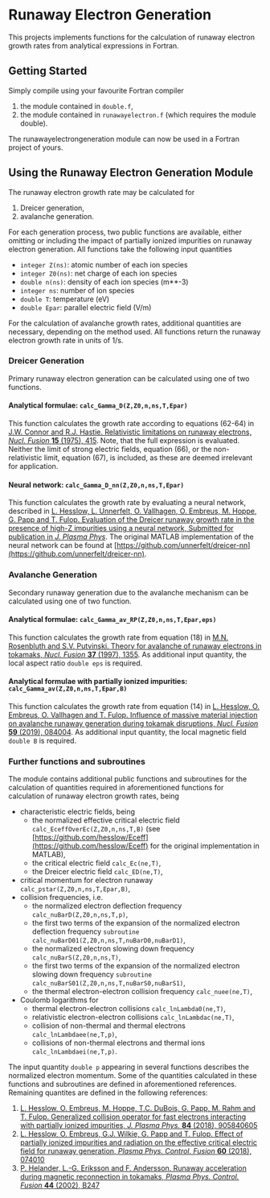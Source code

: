 # Runaway Electron Generation 
This projects implements functions for the calculation of runaway electron growth rates from analytical expressions in Fortran.

## Getting Started
Simply compile using your favourite Fortran compiler

1. the module contained in `double.f`, 
2. the module contained in `runawayelectron.f` (which requires the module double).

The runawayelectrongeneration module can now be used in a Fortran project of yours.

## Using the Runaway Electron Generation Module
The runaway electron growth rate may be calculated for 

1.  Dreicer generation,
2.  avalanche generation.

For each generation process, two public functions are available, either omitting or including the impact of partially ionized impurities on runaway electron generation. All functions take the following input quantities

* `integer Z(ns)`: atomic number of each ion species
* `integer Z0(ns)`: net charge of each ion species
* `double n(ns)`: density of each ion species (m\*\*-3)
* `integer ns`: number of ion species
* `double T`: temperature (eV)
* `double Epar`: parallel electric field (V/m)

For the calculation of avalanche growth rates, additional quantities are necessary, depending on the method used. All functions return the runaway electron growth rate in units of 1/s.

### Dreicer Generation
Primary runaway electron generation can be calculated using one of two functions.

#### Analytical formulae: `calc_Gamma_D(Z,Z0,n,ns,T,Epar)`
This function calculates the growth rate according to equations (62-64) in [J.W. Connor and R.J. Hastie. Relativistic limitations on runaway electrons, *Nucl. Fusion* **15** (1975), 415](https://doi.org/10.1088/0029-5515/15/3/007). Note, that the full expression is evaluated. Neither the limit of strong electric fields, equation (66), or the non-relativistic limit, equation (67), is included, as these are deemed irrelevant for application.

#### Neural network: `calc_Gamma_D_nn(Z,Z0,n,ns,T,Epar)`
This function calculates the growth rate by evaluating a neural network, described in [L. Hesslow, L. Unnerfelt, O. Vallhagen, O. Embreus, M. Hoppe, G. Papp and T. Fulop. Evaluation of the Dreicer runaway growth rate in the presence of high-Z impurities using a neural network, Submitted for publication in *J. Plasma Phys*](https://arxiv.org/pdf/1910.00356). The original MATLAB implementation of the neural network can be found at [https://github.com/unnerfelt/dreicer-nn](https://github.com/unnerfelt/dreicer-nn).

### Avalanche Generation
Secondary runaway generation due to the avalanche mechanism can be calculated using one of two function.

#### Analytical formulae: `calc_Gamma_av_RP(Z,Z0,n,ns,T,Epar,eps)`
This function calculates the growth rate from equation (18) in [M.N. Rosenbluth and S.V. Putvinski. Theory for avalanche of runaway electrons in tokamaks, *Nucl. Fusion* **37** (1997), 1355](https://doi.org/10.1088/0029-5515/37/10/I03). As additional input quantity, the local aspect ratio `double eps` is required.

#### Analytical formulae with partially ionized impurities: `calc_Gamma_av(Z,Z0,n,ns,T,Epar,B)`
This function calculates the growth rate from equation (14) in [L. Hesslow, O. Embreus, O. Vallhagen and T. Fulop. Influence of massive material injection on avalanche runaway generation during tokamak disruptions, *Nucl. Fusion* **59** (2019), 084004](https://doi.org/10.1088/1741-4326/ab26c2). As additional input quantity, the local magnetic field `double B` is required.

### Further functions and subroutines
The module contains additional public functions and subroutines for the calculation of quantities required in aforementioned functions for calculation of runaway electron growth rates, being

* characteristic electric fields, being 
    - the normalized effective critical electric field `calc_EceffOverEc(Z,Z0,n,ns,T,B)` (see [https://github.com/hesslow/Eceff](https://github.com/hesslow/Eceff) for the original implementation in MATLAB), 
    - the critical electric field `calc_Ec(ne,T)`, 
    - the Dreicer electric field `calc_ED(ne,T)`,
* critical momentum for electron runaway `calc_pstar(Z,Z0,n,ns,T,Epar,B)`,
* collision frequencies, i.e. 
    - the normalized electron deflection frequency `calc_nuBarD(Z,Z0,n,ns,T,p)`, 
    - the first two terms of the expansion of the normalized electron deflection frequency `subroutine calc_nuBarD01(Z,Z0,n,ns,T,nuBarD0,nuBarD1)`, 
    - the normalized electron slowing down frequency `calc_nuBarS(Z,Z0,n,ns,T)`, 
    - the first two terms of the expansion of the normalized electron slowing down frequency `subroutine calc_nuBarS01(Z,Z0,n,ns,T,nuBarS0,nuBarS1)`, 
    - the thermal electron-electron collision frequency `calc_nuee(ne,T)`,
* Coulomb logarithms for 
    - thermal electron-electron collisions `calc_lnLambda0(ne,T)`, 
    - relativistic electron-electron collisions `calc_lnLambdac(ne,T)`, 
    - collision of non-thermal and thermal electrons `calc_lnLambdaee(ne,T,p)`,
    - collisions of non-thermal electrons and thermal ions `calc_lnLambdaei(ne,T,p)`.

The input quantity `double p` appearing in several functions describes the normalized electron momentum. Some of the quantities calculated in these functions and subroutines are defined in aforementioned references. Remaining quantites are defined in the following references:

1. [L. Hesslow, O. Embreus, M. Hoppe, T.C. DuBois, G. Papp, M. Rahm and T. Fulop. Generalized collision operator for fast electrons interacting with partially ionized impurities, *J. Plasma Phys.* **84** (2018), 905840605](https://doi.org/10.1017/S0022377818001113)
2. [L. Hesslow, O. Embreus, G.J. Wilkie, G. Papp and T. Fulop. Effect of partially ionized impurities and radiation on the effective critical electric field for runaway generation, *Plasma Phys. Control. Fusion* **60** (2018), 074010](https://doi.org/10.1088/1361-6587/aac33e)
3. [P. Helander, L.-G. Eriksson and F. Andersson. Runaway acceleration during magnetic reconnection in tokamaks, *Plasma Phys. Control. Fusion* **44** (2002), B247](https://doi.org/10.1088/0741-3335/44/12B/318)
